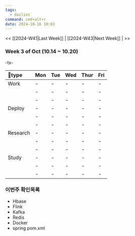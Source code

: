 ```yaml
---
tags:
  - dailies
command: cmd+alt+r
date: 2024-10-16 10:03
---
```

<< [[2024-W41|Last Week]] | [[2024-W43|Next Week]] | >>

### Week 3  of  Oct (10.14  ~ 10.20)

-tx-

| type    | Mon | Tue | Wed | Thur | Fri |
| :------- | :-- | :-- | :-- | :--- | :-- |
| Work     | -   | -   | -   | -    | -   |
|          | -   | -   | -   | -    | -   |
|          | -   | -   | -   | -    | -   |
| Deploy   | -   | -   | -   | -    | -   |
|          | -   | -   | -   | -    | -   |
|          | -   | -   | -   | -    | -   |
| Research | -   | -   | -   | -    | -   |
|          | -   | -   | -   | -    | -   |
|          | -   | -   | -   | -    | -   |
| Study    | -   | -   | -   | -    | -   |
|          | -   | -   | -   | -    | -   |
|          | -   | -   | -   | -    | -   |

### 이번주 확인목록
- Hbase
- Flink
- Kafka
- Redis
- Docker
- spring pom.xml